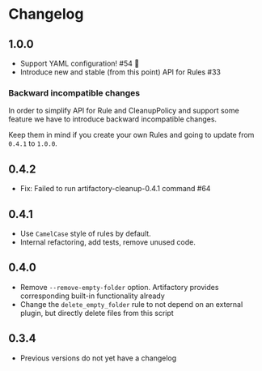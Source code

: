 # Changelog

## 1.0.0
- Support YAML configuration! #54 🎉
- Introduce new and stable (from this point) API for Rules #33

### Backward incompatible changes
In order to simplify API for Rule and CleanupPolicy and support some feature we have to introduce backward incompatible changes.

Keep them in mind if you create your own Rules and going to update from `0.4.1` to `1.0.0`.


## 0.4.2
- Fix: Failed to run artifactory-cleanup-0.4.1 command #64

## 0.4.1

- Use `CamelCase` style of rules by default.
- Internal refactoring, add tests, remove unused code.

## 0.4.0

- Remove `--remove-empty-folder` option. Artifactory provides corresponding built-in functionality already
- Change the `delete_empty_folder` rule to not depend on an external plugin, but directly delete files from this script

## 0.3.4

* Previous versions do not yet have a changelog
